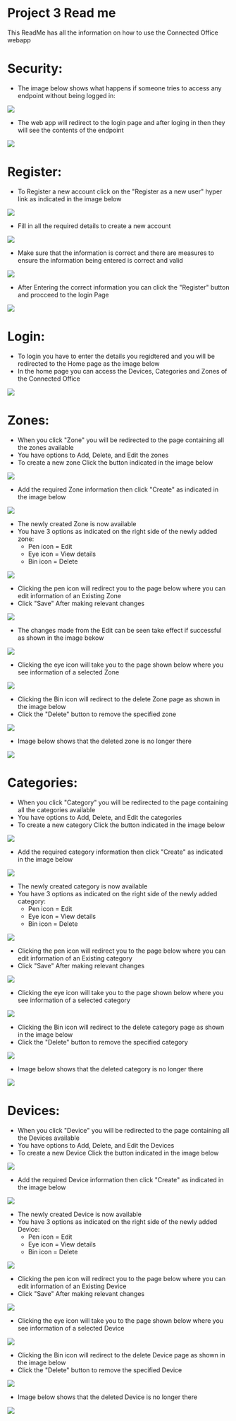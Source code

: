 # Project 3 Read me
This ReadMe has all the information on how to use the Connected Office webapp

# Security:
- The image below shows what happens if someone tries to access any endpoint without being logged in:

![](Pictures/Security1.png)

- The web app will redirect to the login page and after loging in then they will see the contents of the endpoint

![](Pictures/Security2.png)


# Register:
- To Register a new account click on the "Register as a new user" hyper link as indicated in the image below

![](Pictures/Register1.png)
- Fill in all the required details to create a new account 

![](Pictures/Register2.png)
- Make sure that the information is correct and there are measures to ensure the information being entered is correct and valid

![](Pictures/Register3.png)
- After Entering the correct information you can click the "Register" button and procceed to the login Page

![](Pictures/Register4.png)

# Login:
- To login you have to enter the details you regidtered and you will be redirected to the Home page as the image below
- In the home page you can access the Devices, Categories and Zones of the Connected Office

![](Pictures/Home.png)

# Zones:
- When you click "Zone" you will be redirected to the page containing all the zones available
- You have options to Add, Delete, and Edit the zones
- To create a new zone Click the button indicated in the image below

![](Pictures/Zone1.png)

- Add the required Zone information then click "Create" as indicated in the image below

![](Pictures/Zone3.png)

- The newly created Zone is now available
- You have 3 options  as indicated on the right side of the newly added zone:
  - Pen icon = Edit
  - Eye icon = View details
  - Bin icon = Delete

![](Pictures/Zone4.png)

- Clicking the pen icon will redirect you to the page below where you can edit information of an Existing Zone
- Click "Save" After making relevant changes

![](Pictures/Zone5.png)

- The changes made from the Edit can be seen take effect if successful as shown in the image bekow

![](Pictures/Zone7.png)

- Clicking the eye icon will take you to the page shown below where you see information of a selected Zone

![](Pictures/Zone6.png)

- Clicking the Bin icon will redirect to the delete Zone page as shown in the image below
- Click  the "Delete" button to remove the specified zone

![](Pictures/Zone8.png)

- Image below shows that the deleted zone is no longer there

![](Pictures/Zone9.png)

# Categories:
- When you click "Category" you will be redirected to the page containing all the categories available
- You have options to Add, Delete, and Edit the categories
- To create a new category Click the button indicated in the image below

![](Pictures/Category1.png)

- Add the required category information then click "Create" as indicated in the image below

![](Pictures/Category2.png)

- The newly created category is now available
- You have 3 options  as indicated on the right side of the newly added category:
  - Pen icon = Edit
  - Eye icon = View details
  - Bin icon = Delete

![](Pictures/Category3.png)

- Clicking the pen icon will redirect you to the page below where you can edit information of an Existing category
- Click "Save" After making relevant changes

![](Pictures/Category4.png)

- Clicking the eye icon will take you to the page shown below where you see information of a selected category

![](Pictures/Category5.png)

- Clicking the Bin icon will redirect to the delete category page as shown in the image below
- Click  the "Delete" button to remove the specified category

![](Pictures/Category6.png)

- Image below shows that the deleted category is no longer there

![](Pictures/Category7.png)

# Devices:
- When you click "Device" you will be redirected to the page containing all the Devices available
- You have options to Add, Delete, and Edit the Devices
- To create a new Device Click the button indicated in the image below

![](Pictures/Device1.png)

- Add the required Device information then click "Create" as indicated in the image below

![](Pictures/Device2.png)

- The newly created Device is now available
- You have 3 options  as indicated on the right side of the newly added Device:
  - Pen icon = Edit
  - Eye icon = View details
  - Bin icon = Delete

![](Pictures/Device3.png)

- Clicking the pen icon will redirect you to the page below where you can edit information of an Existing Device
- Click "Save" After making relevant changes

![](Pictures/Device4.png)

- Clicking the eye icon will take you to the page shown below where you see information of a selected Device

![](Pictures/Device5.png)

- Clicking the Bin icon will redirect to the delete Device page as shown in the image below
- Click  the "Delete" button to remove the specified Device

![](Pictures/Device6.png)

- Image below shows that the deleted Device is no longer there

![](Pictures/Device7.png)





